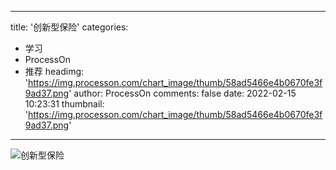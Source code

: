 
---
title: '创新型保险'
categories: 
 - 学习
 - ProcessOn
 - 推荐
headimg: 'https://img.processon.com/chart_image/thumb/58ad5466e4b0670fe3f9ad37.png'
author: ProcessOn
comments: false
date: 2022-02-15 10:23:31
thumbnail: 'https://img.processon.com/chart_image/thumb/58ad5466e4b0670fe3f9ad37.png'
---

<div>   
<img class="thumb" alt="创新型保险" src="https://img.processon.com/chart_image/thumb/58ad5466e4b0670fe3f9ad37.png" referrerpolicy="no-referrer">
<p></p>  
</div>
            